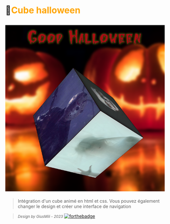 # 🧟<span style="color:orange">Cube halloween</span>
![cover](asset/cover.PNG)
---
>Intégration d'un cube animé en html et css. Vous pouvez également changer le design et créer une interface de navigation

><small>*Design by GiusMili - 2023*</small>
[![forthebadge](https://forthebadge.com/images/badges/validated-html5.svg)](https://forthebadge.com)